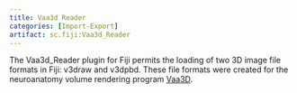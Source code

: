 ```yaml
---
title: Vaa3d Reader
categories: [Import-Export]
artifact: sc.fiji:Vaa3d_Reader
---
```


The Vaa3d_Reader plugin for Fiji permits the loading of two 3D image file formats in Fiji: v3draw and v3dpbd. These file formats were created for the neuroanatomy volume rendering program [Vaa3D](https://alleninstitute.org/what-we-do/brain-science/research/products-tools/vaa3d/).


 
